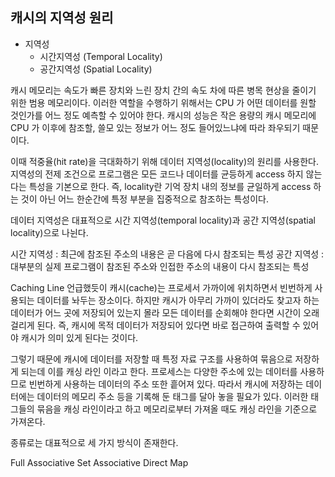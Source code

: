 ## 캐시의 지역성 원리

- 지역성
  - 시간지역성 (Temporal Locality)
  - 공간지역성 (Spatial Locality)

캐시 메모리는 속도가 빠른 장치와 느린 장치 간의 속도 차에 따른 병목 현상을 줄이기 위한 범용 메모리이다. 이러한 역할을 수행하기 위해서는 CPU 가 어떤 데이터를 원할 것인가를 어느 정도 예측할 수 있어야 한다. 캐시의 성능은 작은 용량의 캐시 메모리에 CPU 가 이후에 참조할, 쓸모 있는 정보가 어느 정도 들어있느냐에 따라 좌우되기 때문이다.

이때 적중율(hit rate)을 극대화하기 위해 데이터 지역성(locality)의 원리를 사용한다. 지역성의 전제 조건으로 프로그램은 모든 코드나 데이터를 균등하게 access 하지 않는다는 특성을 기본으로 한다. 즉, locality란 기억 장치 내의 정보를 균일하게 access 하는 것이 아닌 어느 한순간에 특정 부분을 집중적으로 참조하는 특성이다.

데이터 지역성은 대표적으로 시간 지역성(temporal locality)과 공간 지역성(spatial locality)으로 나뉜다.

시간 지역성 : 최근에 참조된 주소의 내용은 곧 다음에 다시 참조되는 특성
공간 지역성 : 대부분의 실제 프로그램이 참조된 주소와 인접한 주소의 내용이 다시 참조되는 특성

Caching Line
언급했듯이 캐시(cache)는 프로세서 가까이에 위치하면서 빈번하게 사용되는 데이터를 놔두는 장소이다. 하지만 캐시가 아무리 가까이 있더라도 찾고자 하는 데이터가 어느 곳에 저장되어 있는지 몰라 모든 데이터를 순회해야 한다면 시간이 오래 걸리게 된다. 즉, 캐시에 목적 데이터가 저장되어 있다면 바로 접근하여 출력할 수 있어야 캐시가 의미 있게 된다는 것이다.

그렇기 때문에 캐시에 데이터를 저장할 때 특정 자료 구조를 사용하여 묶음으로 저장하게 되는데 이를 캐싱 라인 이라고 한다. 프로세스는 다양한 주소에 있는 데이터를 사용하므로 빈번하게 사용하는 데이터의 주소 또한 흩어져 있다. 따라서 캐시에 저장하는 데이터에는 데이터의 메모리 주소 등을 기록해 둔 태그를 달아 놓을 필요가 있다. 이러한 태그들의 묶음을 캐싱 라인이라고 하고 메모리로부터 가져올 때도 캐싱 라인을 기준으로 가져온다.

종류로는 대표적으로 세 가지 방식이 존재한다.

Full Associative
Set Associative
Direct Map
